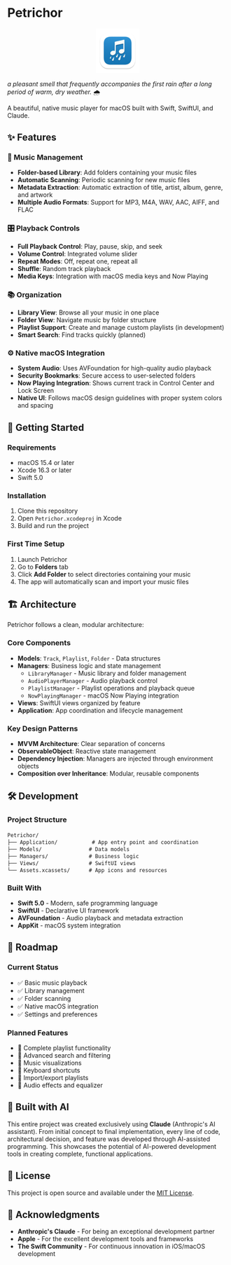 # Petrichor

<div align="center">
  <img width="20%" src="./Resources/Assets.xcassets/AppIcon.appiconset/1024-mac.png" alt="Petrichor App Icon"/>
</div>

_a pleasant smell that frequently accompanies the first rain after a long period of warm, dry weather._ 🌧️

A beautiful, native music player for macOS built with Swift, SwiftUI, and Claude.

## ✨ Features

### 🎵 Music Management

- **Folder-based Library**: Add folders containing your music files
- **Automatic Scanning**: Periodic scanning for new music files
- **Metadata Extraction**: Automatic extraction of title, artist, album, genre, and artwork
- **Multiple Audio Formats**: Support for MP3, M4A, WAV, AAC, AIFF, and FLAC

### 🎛️ Playback Controls

- **Full Playback Control**: Play, pause, skip, and seek
- **Volume Control**: Integrated volume slider
- **Repeat Modes**: Off, repeat one, repeat all
- **Shuffle**: Random track playback
- **Media Keys**: Integration with macOS media keys and Now Playing

### 📚 Organization

- **Library View**: Browse all your music in one place
- **Folder View**: Navigate music by folder structure
- **Playlist Support**: Create and manage custom playlists (in development)
- **Smart Search**: Find tracks quickly (planned)

### ⚙️ Native macOS Integration

- **System Audio**: Uses AVFoundation for high-quality audio playback
- **Security Bookmarks**: Secure access to user-selected folders
- **Now Playing Integration**: Shows current track in Control Center and Lock Screen
- **Native UI**: Follows macOS design guidelines with proper system colors and spacing

## 🚀 Getting Started

### Requirements

- macOS 15.4 or later
- Xcode 16.3 or later
- Swift 5.0

### Installation

1. Clone this repository
2. Open `Petrichor.xcodeproj` in Xcode
3. Build and run the project

### First Time Setup

1. Launch Petrichor
2. Go to **Folders** tab
3. Click **Add Folder** to select directories containing your music
4. The app will automatically scan and import your music files

## 🏗️ Architecture

Petrichor follows a clean, modular architecture:

### Core Components

- **Models**: `Track`, `Playlist`, `Folder` - Data structures
- **Managers**: Business logic and state management
  - `LibraryManager` - Music library and folder management
  - `AudioPlayerManager` - Audio playback control
  - `PlaylistManager` - Playlist operations and playback queue
  - `NowPlayingManager` - macOS Now Playing integration
- **Views**: SwiftUI views organized by feature
- **Application**: App coordination and lifecycle management

### Key Design Patterns

- **MVVM Architecture**: Clear separation of concerns
- **ObservableObject**: Reactive state management
- **Dependency Injection**: Managers are injected through environment objects
- **Composition over Inheritance**: Modular, reusable components

## 🛠️ Development

### Project Structure

```
Petrichor/
├── Application/           # App entry point and coordination
├── Models/               # Data models
├── Managers/             # Business logic
├── Views/                # SwiftUI views
└── Assets.xcassets/      # App icons and resources
```

### Built With

- **Swift 5.0** - Modern, safe programming language
- **SwiftUI** - Declarative UI framework
- **AVFoundation** - Audio playback and metadata extraction
- **AppKit** - macOS system integration

## 🎯 Roadmap

### Current Status

- ✅ Basic music playback
- ✅ Library management
- ✅ Folder scanning
- ✅ Native macOS integration
- ✅ Settings and preferences

### Planned Features

- 🔄 Complete playlist functionality
- 🔄 Advanced search and filtering
- 🔄 Music visualizations
- 🔄 Keyboard shortcuts
- 🔄 Import/export playlists
- 🔄 Audio effects and equalizer

## 🤖 Built with AI

This entire project was created exclusively using **Claude** (Anthropic's AI assistant). From initial concept to final implementation, every line of code, architectural decision, and feature was developed through AI-assisted programming. This showcases the potential of AI-powered development tools in creating complete, functional applications.

## 📝 License

This project is open source and available under the [MIT License](LICENSE).

## 🙏 Acknowledgments

- **Anthropic's Claude** - For being an exceptional development partner
- **Apple** - For the excellent development tools and frameworks
- **The Swift Community** - For continuous innovation in iOS/macOS development
